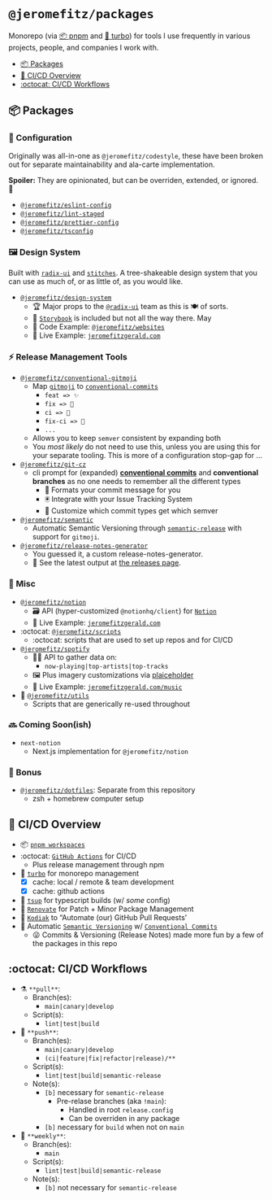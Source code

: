 # `@jeromefitz/packages`

Monorepo (via [📦 pnpm](https://github.com/pnpm/pnpm) and [🔺 turbo](https://github.com/vercel/turborepo)) for tools I use frequently in various projects, people, and companies I work with.

- [📦️ Packages](#%EF%B8%8F-packages)
- [👷️ CI/CD Overview](#%EF%B8%8F-cicd-overview)
- [:octocat: CI/CD Workflows](#octocat-cicd-workflows)

## 📦️ Packages

### 🔧 Configuration

Originally was all-in-one as `@jeromefitz/codestyle`, these have been broken out for separate maintainability and ala-carte implementation.

**Spoiler:** They are opinionated, but can be overriden, extended, or ignored. 🙈

- [`@jeromefitz/eslint-config`](https://github.com/JeromeFitz/packages/tree/main/config/eslint-config)
- [`@jeromefitz/lint-staged`](https://github.com/JeromeFitz/packages/tree/main/config/lint-staged)
- [`@jeromefitz/prettier-config`](https://github.com/JeromeFitz/packages/tree/main/config/prettier-config)
- [`@jeromefitz/tsconfig`](https://github.com/JeromeFitz/packages/tree/main/config/tsconfig)

### 🖼️ Design System

Built with [`radix-ui`](https://www.radix-ui.com) and [`stitches`](https://stitches.dev). A tree-shakeable design system that you can use as much of, or as little of, as you would like.

- [`@jeromefitz/design-system`](https://github.com/JeromeFitz/packages/tree/main/packages/design-system)
  - 🏆 Major props to the [`@radix-ui`](https://github.com/radix-ui) team as this is 🍽️ of sorts.
  - 📘 [`Storybook`](https://storybook.js.org) is included but not all the way there. May
  - 🚀 Code Example: [`@jeromefitz/websites`](https://github.com/JeromeFitz/websites)
  - 🚀️ Live Example: [`jeromefitzgerald.com`](https://jeromefitzgerald.com)

### ⚡ Release Management Tools

- [`@jeromefitz/conventional-gitmoji`](https://github.com/JeromeFitz/packages/tree/main/packages/conventional-gitmoji)
  - Map [`gitmoji`](https://gitmoji.dev) to [`conventional-commits`](https://www.conventionalcommits.org)
    - `feat => ✨️`
    - `fix => 🐛️`
    - `ci => 👷️`
    - `fix-ci => 💚️`
    - `...`
  - Allows you to keep `semver` consistent by expanding both
  - You _most likely_ do not need to use this, unless you are using this for your separate tooling. This is more of a configuration stop-gap for ...
- [`@jeromefitz/git-cz`](https://github.com/JeromeFitz/packages/tree/main/packages/git-cz)
  - cli prompt for (expanded) [**conventional commits**](https://www.conventionalcommits.org) and **conventional branches** as no one needs to remember all the different types
    - 📝 Formats your commit message for you
    - 🖲️ Integrate with your Issue Tracking System
    - 🔢 Customize which commit types get which semver
- [`@jeromefitz/semantic`](https://github.com/JeromeFitz/packages/tree/main/packages/semantic)
  - Automatic Semantic Versioning through [`semantic-release`](https://github.com/semantic-release/semantic-release) with support for `gitmoji`.
- [`@jeromefitz/release-notes-generator`](https://github.com/JeromeFitz/packages/tree/main/packages/release-notes-generator)
  - You guessed it, a custom release-notes-generator.
  - 📝 See the latest output at [the releases page](https://github.com/JeromeFitz/packages/releases).

### 🎲 Misc

- [`@jeromefitz/notion`](https://github.com/JeromeFitz/packages/tree/main/packages/notion)
  - 🗃️ API (hyper-customized `@notionhq/client`) for [`Notion`](https://www.notion.so)
  - 🚀️ Live Example: [`jeromefitzgerald.com`](https://jeromefitzgerald.com)
- :octocat: [`@jeromefitz/scripts`](https://github.com/JeromeFitz/packages/tree/main/packages/scripts)
  - :octocat: scripts that are used to set up repos and for CI/CD
- [`@jeromefitz/spotify`](https://github.com/JeromeFitz/packages/tree/main/packages/spotify)
  - 🧑‍🎤️ API to gather data on:
    - `now-playing|top-artists|top-tracks`
  - 🖼️ Plus imagery customizations via [plaiceholder](https://plaiceholder.co)
  - 🚀️ Live Example: [`jeromefitzgerald.com/music`](https://jeromefitzgerald.com/music)
- 🧰️ [`@jeromefitz/utils`](https://github.com/JeromeFitz/packages/tree/main/packages/utils)
  - Scripts that are generically re-used throughout

### 🔜 Coming Soon(ish)

- `next-notion`
  - Next.js implementation for `@jeromefitz/notion`

### 🎁 Bonus

- [`@jeromefitz/dotfiles`](https://github.com/JeromeFitz/dotfiles): Separate from this repository
  - zsh + homebrew computer setup

## 👷️ CI/CD Overview

- 📦 [`pnpm workspaces`](https://pnpm.io/pnpm-workspace_yaml)
- :octocat: [`GitHub Actions`](https://github.com/features/actions) for CI/CD
  - Plus release management through npm
- 🔺️ [`turbo`](https://github.com/vercel/turborepo) for monorepo management
  - [x] cache: local / remote & team development
  - [x] cache: github actions
- 👷️ [`tsup`](https://github.com/egoist/tsup) for typescript builds (w/ _some_ config)
- 🤖️ [`Renovate`](https://github.com/renovatebot/renovate) for Patch + Minor Package Management
- 🤖️ [`Kodiak`](https://kodiakhq.com) to “Automate (our) GitHub Pull Requests’
- 🤖️ Automatic [`Semantic Versioning`](https://semver.org) w/ [`Conventional Commits`](https://www.conventionalcommits.org)
  - 😜️ Commits & Versioning (Release Notes) made more fun by a few of the packages in this repo

## :octocat: CI/CD Workflows

- ⚗️ `**pull**`:
  - Branch(es):
    - `main|canary|develop`
  - Script(s):
    - `lint|test|build`
- 🔀️ `**push**`:
  - Branch(es):
    - `main|canary|develop`
    - `(ci|feature|fix|refactor|release)/**`
  - Script(s):
    - `lint|test|build|semantic-release`
  - Note(s):
    - `[b]` necessary for `semantic-release`
      - Pre-relase branches (aka `!main`):
        - Handled in root `release.config`
        - Can be overriden in any package
    - `[b]` necessary for `build` when not on `main`
- 🌃️ `**weekly**`:
  - Branch(es):
    - `main`
  - Script(s):
    - `lint|test|build|semantic-release`
  - Note(s):
    - `[b]` not necessary for `semantic-release`
